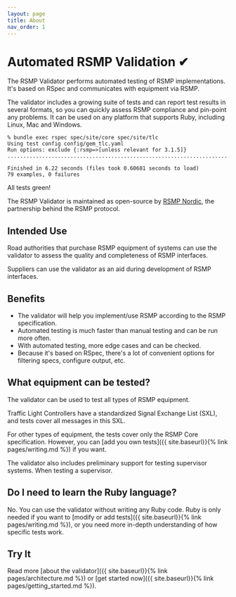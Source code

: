```yaml
---
layout: page
title: About
nav_order: 1
---
```


# Automated RSMP Validation ✔︎

The RSMP Validator performs automated testing of RSMP implementations. It's based on RSpec and communicates with equipment via RSMP.

The validator includes a growing suite of tests and can report test results in several formats, so you can quickly assess RSMP compliance and pin-point any problems. It can be used on any platform that supports Ruby, including Linux, Mac and Windows.

```
% bundle exec rspec spec/site/core spec/site/tlc
Using test config config/gem_tlc.yaml
Run options: exclude {:rsmp=>[unless relevant for 3.1.5]}
...............................................................................

Finished in 6.22 seconds (files took 0.60681 seconds to load)
79 examples, 0 failures
```

All tests green!

The RSMP Validator is maintained as open-source by [RSMP Nordic](https://rsmp-nordic.org), the partnership behind the RSMP protocol.

## Intended Use
Road authorities that purchase RSMP equipment of systems can use the validator to assess the quality and completeness of RSMP interfaces.

Suppliers can use the validator as an aid during development of RSMP interfaces.

## Benefits
* The validator will help you implement/use RSMP according to the RSMP specification.
* Automated testing is much faster than manual testing and can be run more often.
* With automated testing, more edge cases and can be checked.
* Because it's based on RSpec, there's a lot of convenient options for filtering specs, configure output, etc.

## What equipment can be tested?
The validator can be used to test all types of RSMP equipment.

Traffic Light Controllers have a standardized Signal Exchange List (SXL), and tests cover all messages in this SXL.

For other types of equipment, the tests cover only the RSMP Core specification. However, you can [add you own tests]({{ site.baseurl}}{% link pages/writing.md %}) if you want.

The validator also includes preliminary support for testing supervisor systems. When testing a supervisor.

## Do I need to learn the Ruby language?
No. You can use the validator without writing any Ruby code. Ruby is only needed if you want to [modify or add tests]({{ site.baseurl}}{% link pages/writing.md %}), or you need more in-depth understanding of how specific tests work.

## Try It
Read more [about the validator]({{ site.baseurl}}{% link pages/architecture.md %}) or [get started now]({{ site.baseurl}}{% link pages/getting_started.md %}).
